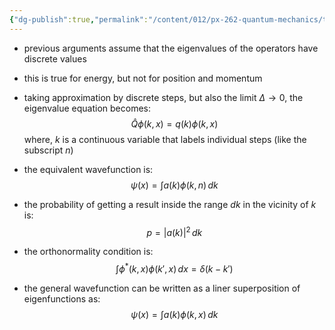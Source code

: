 ```yaml
---
{"dg-publish":true,"permalink":"/content/012/px-262-quantum-mechanics/term-1/c-the-basic-postulates/px-262-c4c-continuous-eigenvalues/","noteIcon":"1","created":"2025-08-27T13:14:15.837+01:00","updated":"2024-12-07T16:07:30.000+00:00"}
---
```


- previous arguments assume that the eigenvalues of the operators have discrete values
- this is true for energy, but not for position and momentum
- taking approximation by discrete steps, but also the limit $\Delta\to0$, the eigenvalue equation becomes: 
  $$\hat Q \phi (k,x) = q(k) \phi (k,x)$$
	where, $k$ is a continuous variable that labels individual steps (like the subscript $n$)
- the equivalent wavefunction is:
$$\psi(x) = \int a(k) \phi(k,n)\,dk$$
- the probability of getting a result inside the range $dk$ in the vicinity of $k$ is:
$$p = |a(k)|^{2}\,dk$$

- the orthonormality condition is:
$$\int \phi^{*}(k,x) \phi(k',x) \,dx = \delta(k-k')$$
- the general wavefunction can be written as a liner superposition of eigenfunctions as: 
  $$\psi(x) = \int a(k)\phi(k,x)\,dk$$
